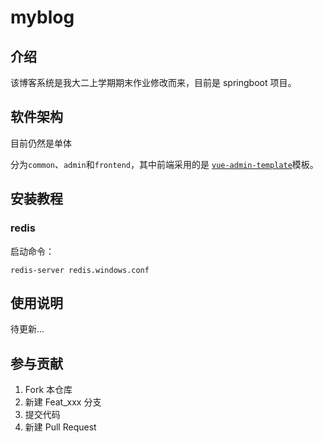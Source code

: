 # myblog

## 介绍
该博客系统是我大二上学期期末作业修改而来，目前是 springboot 项目。

## 软件架构
目前仍然是单体

分为`common`、`admin`和`frontend`，其中前端采用的是 [`vue-admin-template`](https://github.com/PanJiaChen/vue-admin-template)模板。


## 安装教程
### redis
启动命令：

```redis-server redis.windows.conf```


## 使用说明

待更新...

## 参与贡献

1. Fork 本仓库
2. 新建 Feat_xxx 分支
3. 提交代码
4. 新建 Pull Request
